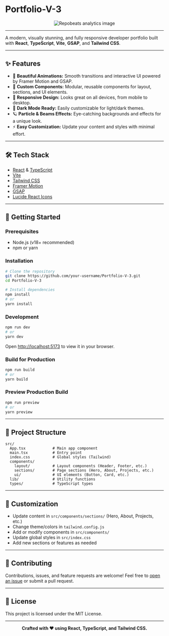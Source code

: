 # Portfolio-V-3

<div align="center">
  <img src="https://repobeats.axiom.co/api/embed/a0c296bb29153fdb423cc94dd90de57a60b4a811.svg" alt="Repobeats analytics image"/>
</div>

---

A modern, visually stunning, and fully responsive developer portfolio built with **React**, **TypeScript**, **Vite**, **GSAP**, and **Tailwind CSS**.

---

## ✨ Features

- 🎨 **Beautiful Animations:** Smooth transitions and interactive UI powered by Framer Motion and GSAP.
- 🧩 **Custom Components:** Modular, reusable components for layout, sections, and UI elements.
- 📱 **Responsive Design:** Looks great on all devices, from mobile to desktop.
- 🌙 **Dark Mode Ready:** Easily customizable for light/dark themes.
- 🪐 **Particle & Beams Effects:** Eye-catching backgrounds and effects for a unique look.
- ⚡ **Easy Customization:** Update your content and styles with minimal effort.

---

## 🛠️ Tech Stack

- [React](https://react.dev/) & [TypeScript](https://www.typescriptlang.org/)
- [Vite](https://vitejs.dev/)
- [Tailwind CSS](https://tailwindcss.com/)
- [Framer Motion](https://www.framer.com/motion/)
- [GSAP](https://greensock.com/gsap/)
- [Lucide React Icons](https://lucide.dev/)

---

## 🚀 Getting Started

### Prerequisites
- Node.js (v18+ recommended)
- npm or yarn

### Installation

```bash
# Clone the repository
git clone https://github.com/your-username/Portfolio-V-3.git
cd Portfolio-V-3

# Install dependencies
npm install
# or
yarn install
```

### Development

```bash
npm run dev
# or
yarn dev
```

Open [http://localhost:5173](http://localhost:5173) to view it in your browser.

### Build for Production

```bash
npm run build
# or
yarn build
```

### Preview Production Build

```bash
npm run preview
# or
yarn preview
```

---

## 📁 Project Structure

```text
src/
  App.tsx            # Main app component
  main.tsx           # Entry point
  index.css          # Global styles (Tailwind)
  components/
    layout/          # Layout components (Header, Footer, etc.)
    sections/        # Page sections (Hero, About, Projects, etc.)
    ui/              # UI elements (Button, Card, etc.)
  lib/               # Utility functions
  types/             # TypeScript types
```

---

## 📝 Customization

- Update content in `src/components/sections/` (Hero, About, Projects, etc.)
- Change theme/colors in `tailwind.config.js`
- Add or modify components in `src/components/`
- Update global styles in `src/index.css`
- Add new sections or features as needed

---

## 🙌 Contributing

Contributions, issues, and feature requests are welcome! Feel free to [open an issue](https://github.com/your-username/Portfolio-V-3/issues) or submit a pull request.

---

## 📄 License

This project is licensed under the MIT License.

---

<div align="center">
  <b>Crafted with ❤️ using React, TypeScript, and Tailwind CSS.</b>
</div>
